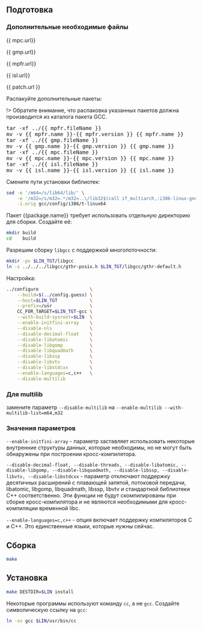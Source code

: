 <package-info :package="package" showsbu></package-info>

<script>
		new Vue({
		el: '#main',
		data: { package: {}, mpc: {}, mpfr: {}, gmp : {}, isl: {}, patch: {} },
		mounted: function () {
				this.getPackage('gcc');
				this.getMpc();
				this.getMpfr();
				this.getGmp();
				this.getIsl();
				this.getPatch();
		},
		methods: {
			getPackage: function(name) {
					getPackage(name)
					.then(response => this.package = response);
			},
			getMpc: function() {
					getPackage('mpc')
					.then(response => this.mpc = response);
			},
			getMpfr: function() {
					getPackage('mpfr')
					.then(response => this.mpfr = response);
			},
			getGmp: function() {
					getPackage('gmp')
					.then(response => this.gmp = response);
			},
			getIsl: function() {
					getPackage('isl')
					.then(response => this.isl = response);
			},
			getPatch: function() {
					getPackage('gcc-patch')
					.then(response => this.patch = response);
			},
		}
  })
</script>

## Подготовка

### Дополнительные необходимые файлы

<a :href="mpc.url">{{ mpc.url}}</a>

<a :href="gmp.url">{{ gmp.url}}</a>

<a :href="mpfr.url">{{ mpfr.url}}</a>

<a :href="isl.url">{{ isl.url}}</a>

<a :href="patch.url">
{{ patch.url }}
</a>

Распакуйте дополнительные пакеты:

!> Обратите внимание, что распаковка указанных пакетов должна производится из каталога пакета GCC.

<pre>
tar -xf ../{{ mpfr.fileName }}
mv -v {{ mpfr.name }}-{{ mpfr.version }} {{ mpfr.name }}
tar -xf ../{{ gmp.fileName }}
mv -v {{ gmp.name }}-{{ gmp.version }} {{ gmp.name }}
tar -xf ../{{ mpc.fileName }}
mv -v {{ mpc.name }}-{{ mpc.version }} {{ mpc.name }}
tar -xf ../{{ isl.fileName }}
mv -v {{ isl.name }}-{{ isl.version }} {{ isl.name }}
</pre>

Смените пути установки библиотек:

```bash
sed -e '/m64=/s/lib64/lib/' \
    -e '/m32=/s/m32=.*/m32=..\/lib32$(call if_multiarch,:i386-linux-gnu)/' \
    -i.orig gcc/config/i386/t-linux64
```

Пакет {{package.name}} требует использовать отдельную директорию для сборки. Создайте её:

```bash
mkdir build
cd    build
```

Разрешим сборку `libgcc` с поддержкой многопоточности:

```bash
mkdir -pv $LIN_TGT/libgcc
ln -s ../../../libgcc/gthr-posix.h $LIN_TGT/libgcc/gthr-default.h
```

Настройка:

```bash
../configure                   \
    --build=$(../config.guess) \
    --host=$LIN_TGT            \
    --prefix=/usr              \
    CC_FOR_TARGET=$LIN_TGT-gcc \
    --with-build-sysroot=$LIN  \
    --enable-initfini-array    \
    --disable-nls              \
    --disable-decimal-float    \
    --disable-libatomic        \
    --disable-libgomp          \
    --disable-libquadmath      \
    --disable-libssp           \
    --disable-libvtv           \
    --disable-libstdcxx        \
    --enable-languages=c,c++   \
    --disable-multilib
```

### Для multilib

замените параметр `--disable-multilib` на `--enable-multilib --with-multilib-list=m64,m32`

### Значения параметров

`--enable-initfini-array` - параметр заставляет использовать некоторые внутренние структуры данных, которые необходимы, но не могут быть обнаружены при построении кросс-компилятора.

`--disable-decimal-float, --disable-threads, --disable-libatomic, --disable-libgomp, --disable-libquadmath, --disable-libssp, --disable-libvtv, --disable-libstdcxx` - параметр отключают поддержку десятичных расширений с плавающей запятой, потоковой передачи, libatomic, libgomp, libquadmath, libssp, libvtv и стандартной библиотеки C++ соответственно. Эти функции не будут скомпилированы при сборке кросс-компилятора и не являются необходимыми для кросс-компиляции временной libc.

`--enable-languages​​=c,c++` - опция включает поддержку компиляторов C и C++. Это единственные языки, которые нужны сейчас.

## Сборка

```bash
make
```

## Установка

```bash
make DESTDIR=$LIN install
```

Некоторые программы используют команду `cc`, а не `gcc`. Создайте символическую ссылку на `gcc`:

```bash
ln -sv gcc $LIN/usr/bin/cc
```
